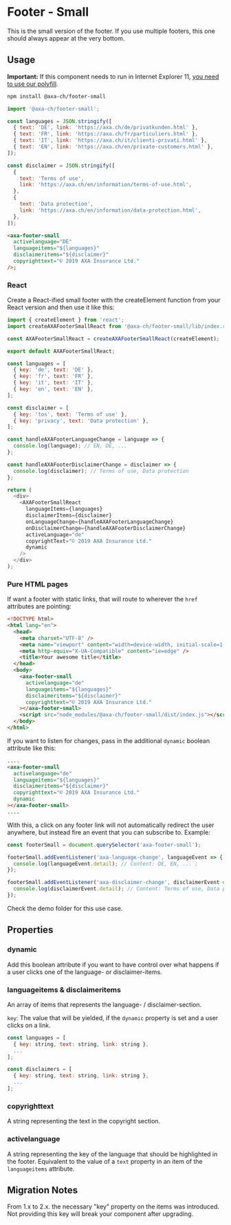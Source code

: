 # Footer - Small

This is the small version of the footer. If you use multiple footers, this one should always appear at the very bottom.

## Usage

**Important:** If this component needs to run in Internet Explorer 11, [you need to use our polyfill](https://github.com/axa-ch/patterns-library/tree/develop/src/components/05-utils/polyfill).

```bash
npm install @axa-ch/footer-small
```

```js
import '@axa-ch/footer-small';

const languages = JSON.stringify([
  { text: 'DE', link: 'https://axa.ch/de/privatkunden.html' },
  { text: 'FR', link: 'https://axa.ch/fr/particuliers.html' },
  { text: 'IT', link: 'https://axa.ch/it/clienti-privati.html' },
  { text: 'EN', link: 'https://axa.ch/en/private-customers.html' },
]);

const disclaimer = JSON.stringify([
  {
    text: 'Terms of use',
    link: 'https://axa.ch/en/information/terms-of-use.html',
  },
  {
    text: 'Data protection',
    link: 'https://axa.ch/en/information/data-protection.html',
  },
]);
```

```html
<axa-footer-small
  activelanguage="DE"
  languageitems="${languages}"
  disclaimeritems="${disclaimer}"
  copyrighttext="© 2019 AXA Insurance Ltd."
/>;
```

### React

Create a React-ified small footer with the createElement function from your React version and then use it like this:

```js
import { createElement } from 'react';
import createAXAFooterSmallReact from '@axa-ch/footer-small/lib/index.react';

const AXAFooterSmallReact = createAXAFooterSmallReact(createElement);

export default AXAFooterSmallReact;
```

```js
const languages = [
  { key: 'de', text: 'DE' },
  { key: 'fr', text: 'FR' },
  { key: 'it', text: 'IT' },
  { key: 'en', text: 'EN' },
];

const disclaimer = [
  { key: 'tos', text: 'Terms of use' },
  { key: 'privacy', text: 'Data protection' },
];

const handleAXAFooterLanguageChange = language => {
  console.log(language); // EN, DE, ...
};

const handleAXAFooterDisclaimerChange = disclaimer => {
  console.log(disclaimer); // Terms of use, Data protection
};

return (
  <div>
    <AXAFooterSmallReact
      languageItems={languages}
      disclaimerItems={disclaimer}
      onLanguageChange={handleAXAFooterLanguageChange}
      onDisclaimerChange={handleAXAFooterDisclaimerChange}
      activeLanguage="de"
      copyrightText="© 2019 AXA Insurance Ltd."
      dynamic
    />
  </div>
);
```

### Pure HTML pages

If want a footer with static links, that will route to wherever the `href` attributes are pointing:

```html
<!DOCTYPE html>
<html lang="en">
  <head>
    <meta charset="UTF-8" />
    <meta name="viewport" content="width=device-width, initial-scale=1.0" />
    <meta http-equiv="X-UA-Compatible" content="ie=edge" />
    <title>Your awesome title</title>
  </head>
  <body>
    <axa-footer-small
      activelanguage="de"
      languageitems="${languages}"
      disclaimeritems="${disclaimer}"
      copyrighttext="© 2019 AXA Insurance Ltd."
    ></axa-footer-small>
    <script src="node_modules/@axa-ch/footer-small/dist/index.js"></script>
  </body>
</html>
```

If you want to listen for changes, pass in the additional `dynamic` boolean attribute like this:

```html
....
<axa-footer-small
  activelanguage="de"
  languageitems="${languages}"
  disclaimeritems="${disclaimer}"
  copyrighttext="© 2019 AXA Insurance Ltd."
  dynamic
></axa-footer-small>
....
```

With this, a click on any footer link will not automatically redirect the user anywhere, but instead fire an event that you can subscribe to. Example:

```js
const footerSmall = document.querySelector('axa-footer-small');

footerSmall.addEventListener('axa-language-change', languageEvent => {
  console.log(languageEvent.detail); // Content: DE, EN, ...`;
});

footerSmall.addEventListener('axa-disclaimer-change', disclaimerEvent => {
  console.log(disclaimerEvent.detail); // Content: Terms of use, Data protection
});
```

Check the demo folder for this use case.

## Properties

### dynamic

Add this boolean attribute if you want to have control over what happens if a user clicks one of the language- or disclaimer-items.

### languageitems & disclaimeritems

An array of items that represents the language- / disclaimer-section.

`key`: The value that will be yielded, if the `dynamic` property is set and a user clicks on a link.

```js
const languages = [
  { key: string, text: string, link: string },
  ...
];
```

```js
const disclaimers = [
  { key: string, text: string, link: string },
  ...
];
```

### copyrighttext

A string representing the text in the copyright section.

### activelanguage

A string representing the key of the language that should be highlighted in the footer. Equivalent to the value of a `text` property in an item of the `languageitems` attribute.

## Migration Notes

From 1.x to 2.x. the necessary "key" property on the items was introduced. Not providing this key will break your component after upgrading.
